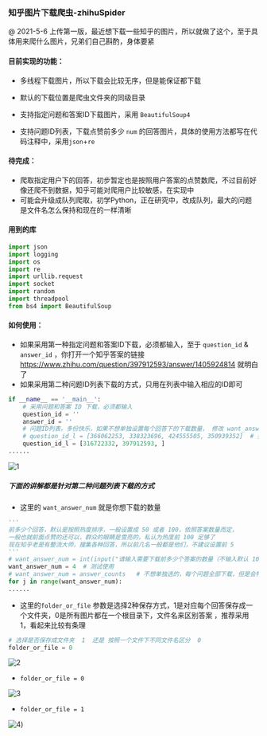 ### 知乎图片下载爬虫-zhihuSpider

@ 2021-5-6 上传第一版，最近想下载一些知乎的图片，所以就做了这个，至于具体用来爬什么图片，兄弟们自己斟酌，身体要紧

#### 目前实现的功能：

- 多线程下载图片，所以下载会比较无序，但是能保证都下载
- 默认的下载位置是爬虫文件夹的同级目录

- 支持指定问题和答案ID下载图片，采用 `BeautifulSoup4`
- 支持问题ID列表，下载点赞前多少 `num` 的回答图片，具体的使用方法都写在代码注释中，采用`json`+`re`

#### 待完成：

- 爬取指定用户下的回答，初步暂定也是按照用户答案的点赞数爬，不过目前好像还爬不到数据，知乎可能对爬用户比较敏感，在实现中
- 可能会升级成队列爬取，初学Python，正在研究中，改成队列，最大的问题是文件名怎么保持和现在的一样清晰

#### 用到的库

```python
import json
import logging
import os
import re
import urllib.request
import socket
import random
import threadpool
from bs4 import BeautifulSoup
```

#### 如何使用：

- 如果采用第一种指定问题和答案ID下载，必须都输入，至于 `question_id` & `answer_id` ，你打开一个知乎答案的链接 https://www.zhihu.com/question/397912593/answer/1405924814  就明白了
- 如果采用第二种问题ID列表下载的方式，只用在列表中输入相应的ID即可

```python
if __name__ == '__main__':
    # 采用问题和答案 ID 下载，必须都输入
    question_id = ''
    answer_id = ''
    # 问题ID列表，多份快乐，如果不想单独设置每个回答下的下载数量， 修改 want_answer_num = answer_counts 即为下载全部
    # question_id_l = [366062253, 338323696, 424555505, 350939352]  # 我乱打的几个ID，兄弟们自己不要当真（狗头）
    question_id_l = [316722332, 397912593, ]
......
```

![1](https://raw.githubusercontent.com/397179459/zhihuSpider/master/img/1.jpg)

##### 下面的讲解都是针对第二种问题列表下载的方式

- 这里的 `want_answer_num` 就是你想下载的数量

```python
'''
前多少个回答，默认是按照热度排序，一般设置成 50 或者 100，依照答案数量而定，
一般也就前面点赞的还可以，群众的眼睛是雪亮的，私认为热度前 100 足够了
现在知乎老是有整流大师，搜集各种回答，所以前几名一般都是他们，不建议设置前 5
'''
# want_answer_num = int(input("请输入需要下载前多少个答案的数量（不输入默认 100 ）：") or 100)
want_answer_num = 4  # 测试使用
# want_answer_num = answer_counts   # 不想单独选的，每个问题全部下载，但是会特别费时，一般福利问题都几百上千个回答
for j in range(want_answer_num):
......
```

- 这里的`folder_or_file` 参数是选择2种保存方式，1是对应每个回答保存成一个文件夹，0是所有图片都在一个根目录下，文件名来区别答案 ，推荐采用 1，看起来比较有条理

```python
# 选择是否保存成文件夹  1  还是 按照一个文件下不同文件名区分  0
folder_or_file = 0	
```

![2](https://raw.githubusercontent.com/397179459/zhihuSpider/master/img/2.jpg)

- `folder_or_file = 0`

![3](https://raw.githubusercontent.com/397179459/zhihuSpider/master/img/3.jpg)

- `folder_or_file = 1`

![4](https://raw.githubusercontent.com/397179459/zhihuSpider/master/img/4.jpg))